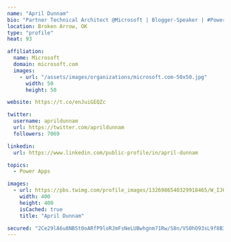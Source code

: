 ```yaml
---
name: "April Dunnam"
bio: "Partner Technical Architect @Microsoft | Blogger-Speaker | #PowerApps, #PowerAutomate, #Office365, #SharePoint | #WIT | #Karaoke Queen"
location: Broken Arrow, OK
type: "profile"
heat: 93

affiliation:
  name: Microsoft
  domain: microsoft.com
  images:
    - url: "/assets/images/organizations/microsoft.com-50x50.jpg"
      width: 50
      height: 50

website: https://t.co/enJuiGEQZc

twitter:
  username: aprildunnam
  url: https://twitter.com/aprildunnam
  followers: 7069

linkedin:
  url: https://www.linkedin.com/public-profile/in/april-dunnam

topics:
  - Power Apps

images:
  - url: https://pbs.twimg.com/profile_images/1326986540329918465/W_IJ6Ih2_400x400.jpg
    width: 400
    height: 400
    isCached: true
    title: "April Dunnam"

secured: "2Ce29lA6u8NBSt0oARfP9loRJmFsNeLUBwhgnm71Rw/S8n/VS0hO93sL9f8B33hQ+ZwEMPaMuELPwjrYAgayTR8XdHs66huPQuU3bc3e3YWUxTLm3NFSfqLkzaMKOIUYiRNV2puV/KlvEZCBAYDQ6b7sSq0FkMMG+Il1nGcgKNl6/uaCfo/Pjs0wJZOplczQsCR4V88aVEjjMfViVvgKHJZppLfq5WQxWxbY7F2EcZwLtwodeOGcSeToUChGcQ7O35xtHv7V2FZxjq6czQg3A4bthWToYfPCK2VwqX7OSoj9RT1p5MzKc+R6S58ne5mmNauMkjVqbtoR+pPzoBicAPF/qdTmWHtvdgNEsTQpYCyLfpU/Kq3jW+tavxSxJC6NLg1+086XFX0dXY6FamX2Xbxn1eaLsXUtZ1mfhmlxc/8=;sKWHFmPDq+ZT/h+1N8BSWA=="
---
```


